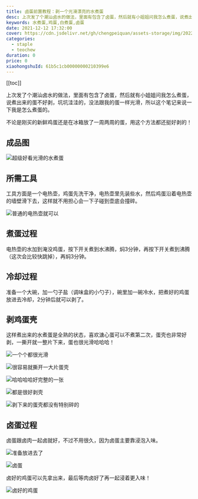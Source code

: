 ```yaml
---
title: 卤蛋前置教程：剥一个光滑漂亮的水煮蛋
desc: 上次发了个潮汕卤水的做法，里面有包含了卤蛋，然后就有小姐姐问我怎么煮蛋，说煮出来的蛋不好剥，坑坑洼洼的，没法跟我的蛋一样光滑，所以这个笔记来说一下我是怎么煮蛋的。
keywords: 水煮蛋,鸡蛋,白煮蛋,卤蛋
date: 2021-12-12 17:32:00
cover: https://cdn.jsdelivr.net/gh/chengpeiquan/assets-storage/img/2022/01/20220201002259.jpg
categories:
  - staple
  - teochew
duration: 0
price: 0
xiaohongshuId: 61b5c1cb00000000210399e6
---
```


[[toc]]

上次发了个潮汕卤水的做法，里面有包含了卤蛋，然后就有小姐姐问我怎么煮蛋，说煮出来的蛋不好剥，坑坑洼洼的，没法跟我的蛋一样光滑，所以这个笔记来说一下我是怎么煮蛋的。

不论是刚买的新鲜鸡蛋还是在冰箱放了一周两周的蛋，用这个方法都还挺好剥的！

## 成品图

![超级好看光滑的水煮蛋](https://cdn.jsdelivr.net/gh/chengpeiquan/assets-storage/img/2022/01/20220201002314.jpg)

## 所需工具

工具方面是一个电热壶，鸡蛋先洗干净，电热壶里先装些水，然后鸡蛋沿着电热壶的墙壁滑下去，这样就不用担心会一下子碰到壶底会撞碎。

![普通的电热壶就可以](https://cdn.jsdelivr.net/gh/chengpeiquan/assets-storage/img/2022/01/20220201002310.jpg)

## 煮蛋过程

电热壶的水加到淹没鸡蛋，按下开关煮到水沸腾，焖3分钟，再按下开关煮到沸腾（这次会比较快跳掉），再焖3分钟。

## 冷却过程

准备一个大碗，加一勺子盐（调味盒的小勺子），碗里加一碗冷水，把煮好的鸡蛋放进去冷却，2分钟后就可以剥了。

## 剥鸡蛋壳

这样煮出来的水煮蛋是全熟的状态，喜欢溏心蛋可以不煮第二次，蛋壳也非常好剥，一撕开就一整片下来，蛋也很光滑哈哈哈！

![一个个都很光滑](https://cdn.jsdelivr.net/gh/chengpeiquan/assets-storage/img/2022/01/20220201002315.jpg)

![很容易就撕开一大片蛋壳](https://cdn.jsdelivr.net/gh/chengpeiquan/assets-storage/img/2022/01/20220201002317.jpg)

![哈哈哈哈好完整的一张](https://cdn.jsdelivr.net/gh/chengpeiquan/assets-storage/img/2022/01/20220201002318.jpg)

![都是很好剥壳](https://cdn.jsdelivr.net/gh/chengpeiquan/assets-storage/img/2022/01/20220201002319.jpg)

![剥下来的蛋壳都没有特别碎的](https://cdn.jsdelivr.net/gh/chengpeiquan/assets-storage/img/2022/01/20220201002316.jpg)

## 卤蛋过程

卤蛋跟卤肉一起卤就好，不过不用很久，因为卤蛋主要靠浸泡入味。

![准备放进去了](https://cdn.jsdelivr.net/gh/chengpeiquan/assets-storage/img/2022/01/20220201002313.jpg)

![卤蛋](https://cdn.jsdelivr.net/gh/chengpeiquan/assets-storage/img/2022/01/20220201002312.jpg)

卤好的鸡蛋可以先拿出来，最后等肉卤好了再一起浸着更入味！

![卤好的鸡蛋](https://cdn.jsdelivr.net/gh/chengpeiquan/assets-storage/img/2022/01/20220201002311.jpg)
